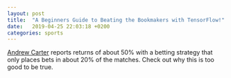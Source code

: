 ```yaml
---
layout: post
title:  "A Beginners Guide to Beating the Bookmakers with TensorFlow!"
date:   2019-04-25 22:03:18 +0200
categories: sports
---
```

[Andrew Carter](https://andrew.carterlunn.co.uk) reports returns of about 50% with a betting strategy that only places bets in about 20% of the matches. Check out why this is too good to be true.

